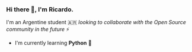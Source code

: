 ### Hi there 👋, I'm Ricardo.

I'm an Argentine student 🇦🇷 *looking to collaborate with the Open Source community in the future* ⚡

- I'm currently learning **Python** 🌱

<!--
**gutierrezricardo92/gutierrezricardo92** is a ✨ _special_ ✨ repository because its `README.md` (this file) appears on your GitHub profile.

Here are some ideas to get you started:

- 🔭 I’m currently working on ...
- 🌱 I’m currently learning ...
- 👯 I’m looking to collaborate on ...
- 🤔 I’m looking for help with ...
- 💬 Ask me about ...
- 📫 How to reach me: ...
- 😄 Pronouns: ...
- ⚡ Fun fact: ...
-->
